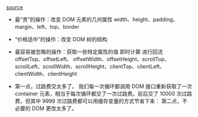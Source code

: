 [source](https://juejin.cn/book/6844733750048210957/section/6844733750119497741)

- 最“贵”的操作：改变 DOM 元素的几何属性
  width、height、padding、margin、left、top、border 
- “价格适中”的操作：改变 DOM 树的结构
- 最容易被忽略的操作：获取一些特定属性的值
  即时计算 进行回流
  offsetTop、offsetLeft、 offsetWidth、offsetHeight、scrollTop、scrollLeft、scrollWidth、scrollHeight、clientTop、clientLeft、clientWidth、clientHeight



- 第一点，过路费交太多了。
我们每一次循环都调用 DOM 接口重新获取了一次 container 元素，相当于每次循环都交了一次过路费。前后交了 10000 次过路费，但其中 9999 次过路费都可以用缓存变量的方式节省下来：
第二点，不必要的 DOM 更改太多了。
